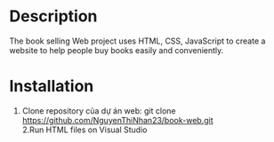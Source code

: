 # Description
The book selling Web project uses HTML, CSS, JavaScript to create a website to help people buy books easily and conveniently.
# Installation
1. Clone repository của dự án web: git clone <a href="https://github.com/NguyenThiNhan23/book-web.git">https://github.com/NguyenThiNhan23/book-web.git</a><br>
2.Run HTML files on Visual Studio
